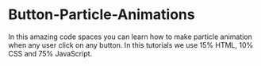 # Button-Particle-Animations
In this amazing code spaces you can learn how to make particle animation when any user click on any button. In this tutorials we use 15% HTML, 10% CSS and 75% JavaScript.
